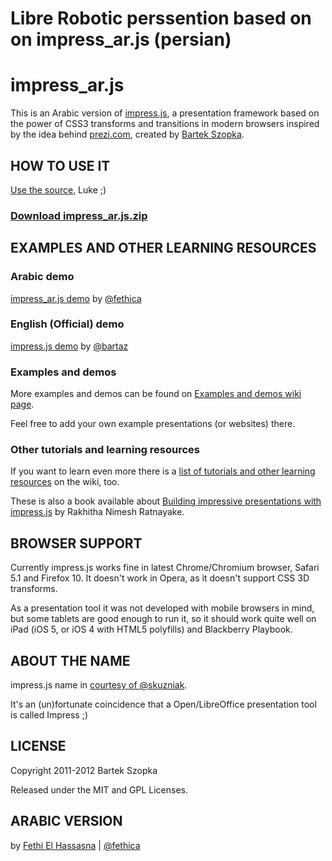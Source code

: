 Libre Robotic perssention  based on  on impress_ar.js (persian)
============

impress_ar.js
============

This is an Arabic version of [impress.js](http://github.com/bartaz/impress.js), a presentation framework based on the power of CSS3 transforms and transitions in modern browsers inspired by the idea behind [prezi.com](http://prezi.com), created by [Bartek Szopka](http://github.com/bartaz).



HOW TO USE IT
---------------

[Use the source](https://github.com/fethica/impress_ar.js), Luke ;)

### [Download impress_ar.js.zip](http://fethica.github.io/impress_ar.js/zip/impress_ar.js.zip)


EXAMPLES AND OTHER LEARNING RESOURCES
---------------------------------------

### Arabic demo

[impress_ar.js demo](http://fethica.github.com/impress_ar.js) by [@fethica](http://twitter.com/fethica)

### English (Official) demo

[impress.js demo](http://bartaz.github.com/impress.js) by [@bartaz](http://twitter.com/bartaz)

### Examples and demos

More examples and demos can be found on [Examples and demos wiki page](http://github.com/bartaz/impress.js/wiki/Examples-and-demos).

Feel free to add your own example presentations (or websites) there.

### Other tutorials and learning resources

If you want to learn even more there is a [list of tutorials and other learning resources](https://github.com/bartaz/impress.js/wiki/impress.js-tutorials-and-other-learning-resources)
on the wiki, too.

These is also a book available about [Building impressive presentations with impress.js](http://www.packtpub.com/building-impressive-presentations-with-impressjs/book) by Rakhitha Nimesh Ratnayake.


BROWSER SUPPORT
-----------------

Currently impress.js works fine in latest Chrome/Chromium browser, Safari 5.1 and Firefox 10.
It doesn't work in Opera, as it doesn't support CSS 3D transforms.

As a presentation tool it was not developed with mobile browsers in mind, but some tablets are good
enough to run it, so it should work quite well on iPad (iOS 5, or iOS 4 with HTML5 polyfills) and 
Blackberry Playbook.


ABOUT THE NAME
----------------

impress.js name in [courtesy of @skuzniak](http://twitter.com/skuzniak/status/143627215165333504).

It's an (un)fortunate coincidence that a Open/LibreOffice presentation tool is called Impress ;)


LICENSE
---------

Copyright 2011-2012 Bartek Szopka

Released under the MIT and GPL Licenses.

ARABIC VERSION
----------------

by [Fethi El Hassasna](http://fethica.com) | [@fethica](http://twitter.com/fethica)


